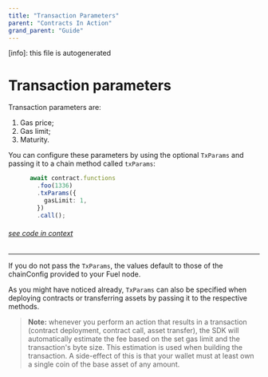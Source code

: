```yaml
---
title: "Transaction Parameters"
parent: "Contracts In Action"
grand_parent: "Guide"
---
```


[info]: this file is autogenerated
# Transaction parameters

Transaction parameters are:

1. Gas price;
2. Gas limit;
3. Maturity.

You can configure these parameters by using the optional `TxParams` and passing it to a chain method called `txParams`:


```typescript
      await contract.functions
        .foo(1336)
        .txParams({
          gasLimit: 1,
        })
        .call();
```
###### [see code in context](https://github.com/FuelLabs/fuels-ts/blob/master/packages/fuel-gauge/src/contract.test.ts#L116-L123)

---


If you do not pass the `TxParams`, the values default to those of the chainConfig provided to your Fuel node.

As you might have noticed already, `TxParams` can also be specified when deploying contracts or transferring assets by passing it to the respective methods.

> **Note:** whenever you perform an action that results in a transaction (contract deployment, contract call, asset transfer), the SDK will automatically estimate the fee based on the set gas limit and the transaction's byte size. This estimation is used when building the transaction. A side-effect of this is that your wallet must at least own a single coin of the base asset of any amount.
